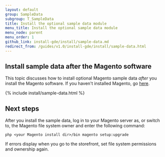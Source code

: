 ```yaml
---
layout: default 
group: SampleData
subgroup: T_SampleData
title: Install the optional sample data module
menu_title: Install the optional sample data module
menu_node: parent
menu_order: 1 
github_link: install-gde/install/sample-data.md
redirect_from: /guides/v1.0/install-gde/install/sample-data.html
--- 
```


## Install sample data after the Magento software

This topic discusses how to install optional Magento sample data *after* you install the Magento software. If you haven't installed Magento, go <a href="{{ site.gdeurl }}install-gde/install/web/install-web-sample-data.html">here</a>.

{% include install/sample-data.html %} 

<h2 id="sample-next-steps">Next steps</h2>
After you install the sample data, log in to your Magento server as, or switch to, the Magento file system owner and enter the following command:

	php <your Magento install dir>/bin magento setup:upgrade

If errors display when you go to the storefront, set file system permissions and ownership again.


